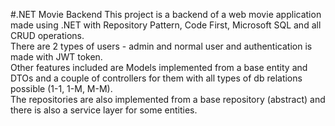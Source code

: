 #.NET Movie Backend
  This project is a backend of a web movie application made using .NET with Repository Pattern, Code First, Microsoft SQL and all CRUD operations.\
  There are 2 types of users - admin and normal user and authentication is made with JWT token.\
  Other features included are Models implemented from a base entity and DTOs and a couple of controllers for them with all types of db relations possible (1-1, 1-M, M-M).\
  The repositories are also implemented from a base repository (abstract) and there is also a service layer for some entities. 
